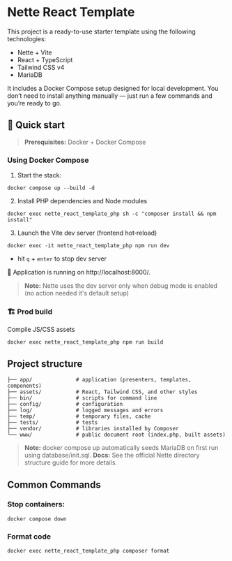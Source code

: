 # Nette React Template

This project is a ready-to-use starter template using the following technologies:
- Nette + Vite
- React + TypeScript
- Tailwind CSS v4
- MariaDB

It includes a Docker Compose setup designed for local development.
You don’t need to install anything manually — just run a few commands and you’re ready to go.

## 🚀 Quick start

> __Prerequisites:__ Docker + Docker Compose

### Using Docker Compose

1. Start the stack:
```
docker compose up --build -d
```
2. Install PHP dependencies and Node modules
```
docker exec nette_react_template_php sh -c "composer install && npm install"
```
3. Launch the Vite dev server (frontend hot‑reload)
```
docker exec -it nette_react_template_php npm run dev
```

- hit `q` + `enter` to stop dev server

🎉 Application is running on http://localhost:8000/.

> __Note:__ Nette uses the dev server only when debug mode is enabled (no action needed it's default setup)

### 🏗️ Prod build

Compile JS/CSS assets
```
docker exec nette_react_template_php npm run build
```

## Project structure

```
├── app/              # application (presenters, templates, components)
├── assets/           # React, Tailwind CSS, and other styles
├── bin/              # scripts for command line
├── config/           # configuration
├── log/              # logged messages and errors
├── temp/             # temporary files, cache
├── tests/            # tests
├── vendor/           # libraries installed by Composer
└── www/              # public document root (index.php, built assets)
```

> __Note:__ docker compose up automatically seeds MariaDB on first run using database/init.sql.
> __Docs:__ See the official Nette directory structure guide for more details.

## Common Commands

### Stop containers:
```
docker compose down
```

### Format code
```
docker exec nette_react_template_php composer format
```
